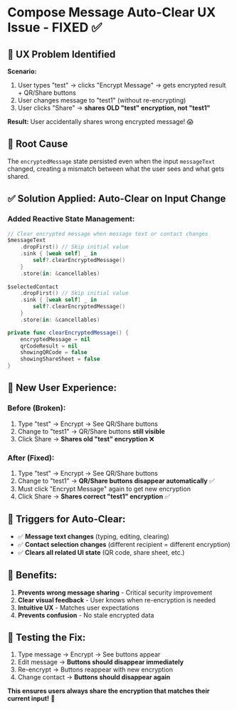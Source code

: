 # Compose Message Auto-Clear UX Issue - FIXED ✅

## 🚨 **UX Problem Identified**
**Scenario:**
1. User types "test" → clicks "Encrypt Message" → gets encrypted result + QR/Share buttons
2. User changes message to "test1" (without re-encrypting)
3. User clicks "Share" → **shares OLD "test" encryption, not "test1"**

**Result:** User accidentally shares wrong encrypted message! 😱

## 🎯 **Root Cause**
The `encryptedMessage` state persisted even when the input `messageText` changed, creating a mismatch between what the user sees and what gets shared.

## ✅ **Solution Applied: Auto-Clear on Input Change**

### **Added Reactive State Management:**
```swift
// Clear encrypted message when message text or contact changes
$messageText
    .dropFirst() // Skip initial value
    .sink { [weak self] _ in
        self?.clearEncryptedMessage()
    }
    .store(in: &cancellables)
    
$selectedContact
    .dropFirst() // Skip initial value
    .sink { [weak self] _ in
        self?.clearEncryptedMessage()
    }
    .store(in: &cancellables)

private func clearEncryptedMessage() {
    encryptedMessage = nil
    qrCodeResult = nil
    showingQRCode = false
    showingShareSheet = false
}
```

## 🎯 **New User Experience:**

### **Before (Broken):**
1. Type "test" → Encrypt → See QR/Share buttons
2. Change to "test1" → QR/Share buttons **still visible**
3. Click Share → **Shares old "test" encryption** ❌

### **After (Fixed):**
1. Type "test" → Encrypt → See QR/Share buttons
2. Change to "test1" → **QR/Share buttons disappear automatically** ✅
3. Must click "Encrypt Message" again to get new encryption
4. Click Share → **Shares correct "test1" encryption** ✅

## 🔄 **Triggers for Auto-Clear:**
- ✅ **Message text changes** (typing, editing, clearing)
- ✅ **Contact selection changes** (different recipient = different encryption)
- ✅ **Clears all related UI state** (QR code, share sheet, etc.)

## 🚀 **Benefits:**
1. **Prevents wrong message sharing** - Critical security improvement
2. **Clear visual feedback** - User knows when re-encryption is needed
3. **Intuitive UX** - Matches user expectations
4. **Prevents confusion** - No stale encrypted data

## 🧪 **Testing the Fix:**
1. Type message → Encrypt → See buttons appear
2. Edit message → **Buttons should disappear immediately**
3. Re-encrypt → Buttons reappear with new encryption
4. Change contact → **Buttons should disappear again**

**This ensures users always share the encryption that matches their current input!** 🎉